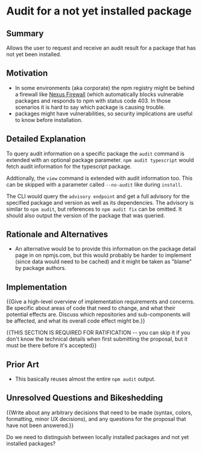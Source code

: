 # Audit for a not yet installed package

## Summary

Allows the user to request and receive an audit result for a package that has not yet been installed. 

## Motivation

* In some environments (aka corporate) the npm registry might be behind a firewall like [Nexus Firewall](https://www.sonatype.com/nexus/firewall?smtNoRedir=1) (which automatically blocks vulnerable packages and responds to npm with status code 403. In those scenarios it is hard to say which package is causing trouble. 
* packages might have vulnerabilities, so security implications are useful to know before installation.



## Detailed Explanation

To query audit information on a specific package the `audit` command is extended with an optional package parameter. `npm audit typescript` would fetch audit information for the typescript package. 

Addtionally, the  `view` command is extended with audit information too. This can be skipped with a parameter called `--no-audit` like during `install`.
 
The CLI would query the `advisory endpoint` and get a full advisory for the specified package and version as well as its dependencies. The advisory is similar to `npm audit`, but references to `npm audit fix` can be omitted. It should also output the version of the package that was queried. 

## Rationale and Alternatives

* An alternative would be to provide this information on the package detail page in on npmjs.com, but this would probably be harder to implement (since data would need to be cached) and it might be taken as "blame" by package authors. 

## Implementation

{{Give a high-level overview of implementation requirements and concerns. Be specific about areas of code that need to change, and what their potential effects are. Discuss which repositories and sub-components will be affected, and what its overall code effect might be.}}

{{THIS SECTION IS REQUIRED FOR RATIFICATION -- you can skip it if you don't know the technical details when first submitting the proposal, but it must be there before it's accepted}}

## Prior Art

* This basically reuses almost the entire `npm audit` output. 

## Unresolved Questions and Bikeshedding

{{Write about any arbitrary decisions that need to be made (syntax, colors, formatting, minor UX decisions), and any questions for the proposal that have not been answered.}}

Do we need to distinguish between locally installed packages and not yet installed packages?